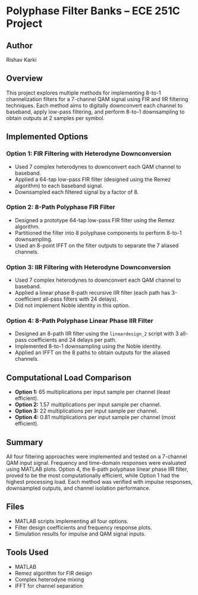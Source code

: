 # Polyphase Filter Banks – ECE 251C Project

## Author

Rishav Karki  

## Overview

This project explores multiple methods for implementing 8-to-1 channelization filters for a 7-channel QAM signal using FIR and IIR filtering techniques. Each method aims to digitally downconvert each channel to baseband, apply low-pass filtering, and perform 8-to-1 downsampling to obtain outputs at 2 samples per symbol.

## Implemented Options

### Option 1: FIR Filtering with Heterodyne Downconversion

- Used 7 complex heterodynes to downconvert each QAM channel to baseband.
- Applied a 64-tap low-pass FIR filter (designed using the Remez algorithm) to each baseband signal.
- Downsampled each filtered signal by a factor of 8.

### Option 2: 8-Path Polyphase FIR Filter

- Designed a prototype 64-tap low-pass FIR filter using the Remez algorithm.
- Partitioned the filter into 8 polyphase components to perform 8-to-1 downsampling.
- Used an 8-point IFFT on the filter outputs to separate the 7 aliased channels.

### Option 3: IIR Filtering with Heterodyne Downconversion

- Used 7 complex heterodynes to downconvert each QAM channel to baseband.
- Applied a linear phase 8-path recursive IIR filter (each path has 3-coefficient all-pass filters with 24 delays).
- Did not implement Noble identity in this option.

### Option 4: 8-Path Polyphase Linear Phase IIR Filter

- Designed an 8-path IIR filter using the `lineardesign_2` script with 3 all-pass coefficients and 24 delays per path.
- Implemented 8-to-1 downsampling using the Noble identity.
- Applied an IFFT on the 8 paths to obtain outputs for the aliased channels.

## Computational Load Comparison

- **Option 1:** 65 multiplications per input sample per channel (least efficient).
- **Option 2:** 1.57 multiplications per input sample per channel.
- **Option 3:** 22 multiplications per input sample per channel.
- **Option 4:** 0.81 multiplications per input sample per channel (most efficient).

## Summary

All four filtering approaches were implemented and tested on a 7-channel QAM input signal. Frequency and time-domain responses were evaluated using MATLAB plots. Option 4, the 8-path polyphase linear phase IIR filter, proved to be the most computationally efficient, while Option 1 had the highest processing load. Each method was verified with impulse responses, downsampled outputs, and channel isolation performance.

## Files

- MATLAB scripts implementing all four options.
- Filter design coefficients and frequency response plots.
- Simulation results for impulse and QAM signal inputs.

## Tools Used

- MATLAB
- Remez algorithm for FIR design
- Complex heterodyne mixing
- IFFT for channel separation
